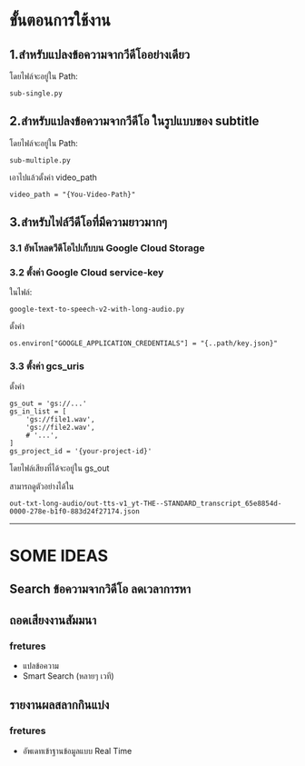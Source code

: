 
# ขั้นตอนการใช้งาน
## 1.สำหรับแปลงข้อความจากวีดีโออย่างเดียว
โดยไฟล์จะอยู่ใน Path:
```
sub-single.py
```


## 2.สำหรับแปลงข้อความจากวีดีโอ ในรูปแบบของ subtitle

โดยไฟล์จะอยู่ใน Path:
```
sub-multiple.py
```

เอาไปแล้วตั้งค่า video_path

```
video_path = "{You-Video-Path}"
```

## 3.สำหรับไฟล์วีดีโอที่มีความยาวมากๆ

### 3.1 อัพโหลดวีดีโอไปเก็บบน Google Cloud Storage

### 3.2 ตั้งค่า Google Cloud service-key

ในไฟล์:
```
google-text-to-speech-v2-with-long-audio.py
```

ตั้งค่า
```
os.environ["GOOGLE_APPLICATION_CREDENTIALS"] = "{..path/key.json}"
```

### 3.3 ตั้งค่า gcs_uris

ตั้งค่า
```
gs_out = 'gs://...'
gs_in_list = [
    'gs://file1.wav',
    'gs://file2.wav',
    # '...',
]
gs_project_id = '{your-project-id}'
```

โดยไฟล์เสียงที่ได้จะอยู่ใน gs_out

สามารถดูตัวอย่างได้ใน
```
out-txt-long-audio/out-tts-v1_yt-THE--STANDARD_transcript_65e8854d-0000-278e-b1f0-883d24f27174.json
```

---

# SOME IDEAS

## Search ข้อความจากวิดีโอ ลดเวลาการหา

## ถอดเสียงงานสัมมนา

### fretures
- แปลข้อความ
- Smart Search (หลายๆ เวที)


## รายงานผลสลากกินแบ่ง

### fretures
- อัพเดทเข้าฐานข้อมูลแบบ Real Time
